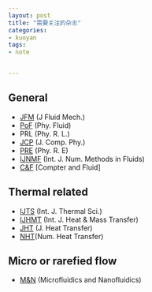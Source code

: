 ```yaml
---
layout: post
title: "需要关注的杂志"
categories:
- kuoyan
tags:
- note


---
```


General
-------------------------
*   [JFM](http://journals.cambridge.org/action/displayJournal?jid=FLM)
    (J Fluid Mech.)
*   [PoF](http://scitation.aip.org/content/aip/journal/pof2)
    (Phy. Fluid)
*   PRL   (Phy. R. L.)
*   [JCP](http://www.sciencedirect.com/science/journal/00219991)
    (J. Comp. Phy.)
*   [PRE](https://journals.aps.org/pre/recent)
    (Phy. R. E)
*   [IJNMF](http://onlinelibrary.wiley.com/journal/10.1002/\(ISSN\)1097-0363)
    (Int. J. Num. Methods in Fluids)
*   [C&F](http://www.sciencedirect.com/science/journal/00457930)
    [Compter and Fluid]


Thermal related
---------------
*   [IJTS](http://www.journals.elsevier.com/international-journal-of-thermal-sciences/)
    (Int. J.  Thermal Sci.)
*   [IJHMT](http://www.journals.elsevier.com/international-journal-of-heat-and-mass-transfer/)
    (Int. J.  Heat & Mass Transfer)
*   [JHT](http://heattransfer.asmedigitalcollection.asme.org/journal.aspx) (J. Heat Transfer)
*   [NHT](http://www.tandfonline.com/action/aboutThisJournal?journalCode=unht20#)(Num. Heat Transfer)



Micro or rarefied flow
----------------------
*   [M&N](http://link.springer.com/journal/volumesAndIssues/10404)
    (Microfluidics and Nanofluidics)
